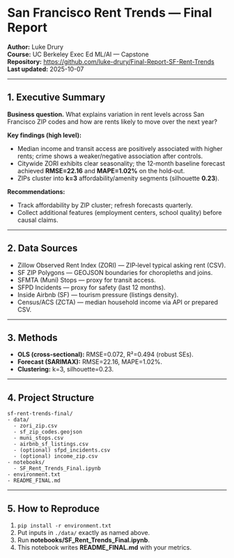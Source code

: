 # San Francisco Rent Trends — Final Report
**Author:** Luke Drury  
**Course:** UC Berkeley Exec Ed ML/AI — Capstone  
**Repository:** https://github.com/luke-drury/Final-Report-SF-Rent-Trends  
**Last updated:** 2025-10-07

---

## 1. Executive Summary
**Business question.** What explains variation in rent levels across San Francisco ZIP codes and how are rents likely to move over the next year?

**Key findings (high level):**
- Median income and transit access are positively associated with higher rents; crime shows a weaker/negative association after controls.
- Citywide ZORI exhibits clear seasonality; the 12‑month baseline forecast achieved **RMSE=22.16** and **MAPE=1.02%** on the hold‑out.
- ZIPs cluster into **k=3** affordability/amenity segments (silhouette **0.23**).

**Recommendations:**
- Track affordability by ZIP cluster; refresh forecasts quarterly.
- Collect additional features (employment centers, school quality) before causal claims.

---

## 2. Data Sources
- Zillow Observed Rent Index (ZORI) — ZIP‑level typical asking rent (CSV).
- SF ZIP Polygons — GEOJSON boundaries for choropleths and joins.
- SFMTA (Muni) Stops — proxy for transit access.
- SFPD Incidents — proxy for safety (last 12 months).
- Inside Airbnb (SF) — tourism pressure (listings density).
- Census/ACS (ZCTA) — median household income via API or prepared CSV.

---

## 3. Methods
- **OLS (cross‑sectional):** RMSE=0.072, R²=0.494 (robust SEs).  
- **Forecast (SARIMAX):** RMSE=22.16, MAPE=1.02%.  
- **Clustering:** k=3, silhouette=0.23.

---

## 4. Project Structure
```
sf-rent-trends-final/
- data/
  - zori_zip.csv
  - sf_zip_codes.geojson
  - muni_stops.csv
  - airbnb_sf_listings.csv
  - (optional) sfpd_incidents.csv
  - (optional) income_zip.csv
- notebooks/
  - SF_Rent_Trends_Final.ipynb
- environment.txt
- README_FINAL.md
```
---

## 5. How to Reproduce
1. `pip install -r environment.txt`
2. Put inputs in `./data/` exactly as named above.
3. Run **notebooks/SF_Rent_Trends_Final.ipynb**.
4. This notebook writes **README_FINAL.md** with your metrics.
